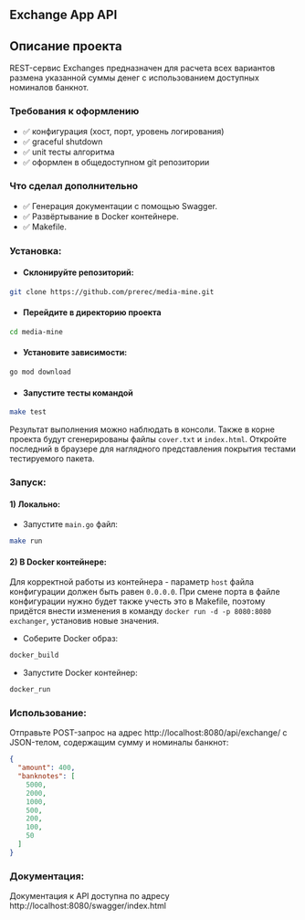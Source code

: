 ## Exchange App API

## Описание проекта

REST-сервис Exchanges предназначен для расчета всех вариантов размена указанной суммы денег с использованием доступных номиналов банкнот.

### Требования к оформлению

- ✅ конфигурация (хост, порт, уровень логирования) 
- ✅ graceful shutdown                                 
- ✅ unit тесты алгоритма                                 
- ✅ оформлен в общедоступном git репозитории       

### Что сделал дополнительно

- ✅ Генерация документации с помощью Swagger.
- ✅ Развёртывание в Docker контейнере.
- ✅ Makefile.

### Установка:

- #### Склонируйте репозиторий:
```bash
git clone https://github.com/prerec/media-mine.git
```

- #### Перейдите в директорию проекта
```bash
cd media-mine
```

- #### Установите зависимости:
```bash
go mod download
```

- #### Запустите тесты командой
```bash
make test
```

Результат выполнения можно наблюдать в консоли. Также в корне проекта будут сгенерированы файлы `cover.txt` и 
`index.html`. Откройте последний в браузере для наглядного представления покрытия тестами тестируемого пакета.

### Запуск:

#### 1) Локально:

- Запустите `main.go` файл:
```bash
make run
```

#### 2) В Docker контейнере:
Для корректной работы из контейнера - параметр `host` файла конфигурации должен быть равен `0.0.0.0`. 
При смене порта в файле конфигурации нужно будет также учесть это в Makefile, поэтому придётся внести изменения
в команду `docker run -d -p 8080:8080 exchanger`, установив новые значения.
- Соберите Docker образ:
```bash
docker_build
```
- Запустите Docker контейнер:
```bash
docker_run
```


### Использование:

Отправьте POST-запрос на адрес http://localhost:8080/api/exchange/ с JSON-телом, содержащим сумму и номиналы банкнот:

```json
{
  "amount": 400,
  "banknotes": [
    5000,
    2000,
    1000,
    500,
    200,
    100,
    50
  ]
}
```

### Документация:

Документация к API доступна по адресу http://localhost:8080/swagger/index.html


